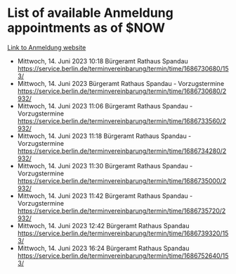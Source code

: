 # List of available Anmeldung appointments as of $NOW
[Link to Anmeldung website](https://service.berlin.de/terminvereinbarung/termin/tag.php?termin=1&anliegen[]=120686&dienstleisterlist=122210,122217,327316,122219,327312,122227,327314,122231,327346,122243,327348,122254,122252,329742,122260,329745,122262,329748,122271,327278,122273,327274,122277,327276,330436,122280,327294,122282,327290,122284,327292,122291,327270,122285,327266,122286,327264,122296,327268,150230,329760,122297,327286,122294,327284,122312,329763,122314,329775,122304,327330,122311,327334,122309,327332,317869,122281,327352,122279,329772,122283,122276,327324,122274,327326,122267,329766,122246,327318,122251,327320,122257,327322,122208,327298,122226,327300&herkunft=http%3A%2F%2Fservice.berlin.de%2Fdienstleistung%2F120686%2F)
- Mittwoch, 14. Juni 2023 10:18 Bürgeramt Rathaus Spandau https://service.berlin.de/terminvereinbarung/termin/time/1686730680/153/
- Mittwoch, 14. Juni 2023  Bürgeramt Rathaus Spandau - Vorzugstermine https://service.berlin.de/terminvereinbarung/termin/time/1686730680/2932/
- Mittwoch, 14. Juni 2023 11:06 Bürgeramt Rathaus Spandau - Vorzugstermine https://service.berlin.de/terminvereinbarung/termin/time/1686733560/2932/
- Mittwoch, 14. Juni 2023 11:18 Bürgeramt Rathaus Spandau - Vorzugstermine https://service.berlin.de/terminvereinbarung/termin/time/1686734280/2932/
- Mittwoch, 14. Juni 2023 11:30 Bürgeramt Rathaus Spandau - Vorzugstermine https://service.berlin.de/terminvereinbarung/termin/time/1686735000/2932/
- Mittwoch, 14. Juni 2023 11:42 Bürgeramt Rathaus Spandau - Vorzugstermine https://service.berlin.de/terminvereinbarung/termin/time/1686735720/2932/
- Mittwoch, 14. Juni 2023 12:42 Bürgeramt Rathaus Spandau https://service.berlin.de/terminvereinbarung/termin/time/1686739320/153/
- Mittwoch, 14. Juni 2023 16:24 Bürgeramt Rathaus Spandau https://service.berlin.de/terminvereinbarung/termin/time/1686752640/153/
